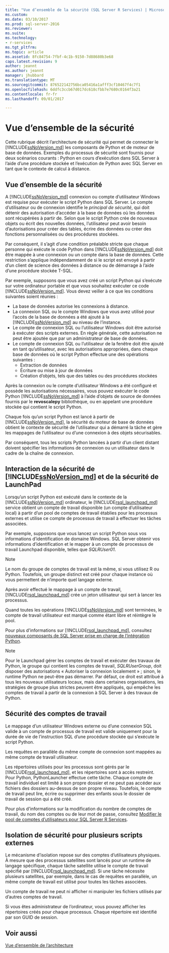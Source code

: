 ```yaml
---
title: "Vue d’ensemble de la sécurité (SQL Server R Services) | Microsoft Docs"
ms.custom: 
ms.date: 03/10/2017
ms.prod: sql-server-2016
ms.reviewer: 
ms.suite: 
ms.technology:
- r-services
ms.tgt_pltfrm: 
ms.topic: article
ms.assetid: 8fc84754-7fbf-4c1b-9150-7d88680b3e68
caps.latest.revision: 9
author: jeannt
ms.author: jeannt
manager: jhubbard
ms.translationtype: MT
ms.sourcegitcommit: 876522142756bca05416a1afff3cf10467f4c7f1
ms.openlocfilehash: 6ddfc3ccb67d017dc618cfbb7e7680c0164f3a21
ms.contentlocale: fr-fr
ms.lasthandoff: 09/01/2017

---
```

# <a name="security-overview"></a>Vue d’ensemble de la sécurité

Cette rubrique décrit l’architecture de sécurité qui permet de connecter le [!INCLUDE[ssNoVersion_md](../../includes/ssnoversion-md.md)] les composants de Python et de moteur de base de données. Exemples du processus de sécurité sont fournis pour deux scénarios courants : Python en cours d’exécution dans SQL Server à l’aide d’une procédure stockée et l’exécution de Python avec SQL Server en tant que le contexte de calcul à distance.

## <a name="security-overview"></a>Vue d’ensemble de la sécurité

A [!INCLUDE[ssNoVersion_md](../../includes/ssnoversion-md.md)] connexion ou compte d’utilisateur Windows est requise pour exécuter le script Python dans SQL Server. Le compte d’utilisateur ou de connexion identifie le *principal de sécurité*, qui doit détenir des autorisation d’accéder à la base de données où les données sont récupérées à partir de. Selon que le script Python crée de nouveaux objets ou écrit des nouvelles données, l’utilisateur peut avoir besoin d’autorisations pour créer des tables, écrire des données ou créer des fonctions personnalisées ou des procédures stockées.

Par conséquent, il s’agit d’une condition préalable stricte que chaque personne qui exécute le code Python dans [!INCLUDE[ssNoVersion_md](../../includes/ssnoversion-md.md)] doit être mappée à une connexion ou un compte dans la base de données. Cette restriction s’applique indépendamment de si le script est envoyé à partir d’un client de science des données à distance ou de démarrage à l’aide d’une procédure stockée T-SQL.

Par exemple, supposons que vous avez créé un script Python qui s’exécute sur votre ordinateur portable et que vous souhaitez exécuter ce code [!INCLUDE[ssNoVersion_md](../../includes/ssnoversion-md.md)]. Vous devez veiller à ce que les conditions suivantes soient réunies :

+ La base de données autorise les connexions à distance.
+ La connexion SQL ou le compte Windows que vous avez utilisé pour l’accès de la base de données a été ajouté à la [!INCLUDE[ssNoVersion_md](../../includes/ssnoversion-md.md)] au niveau de l’instance.
+ Le compte de connexion SQL ou l’utilisateur Windows doit être autorisé à exécuter des scripts externes. En règle générale, cette autorisation ne peut être ajoutée que par un administrateur de base de données.
+ Le compte de connexion SQL ou l’utilisateur de la fenêtre doit être ajouté en tant qu’utilisateur, avec les autorisations appropriées, dans chaque base de données où le script Python effectue une des opérations suivantes :
    + Extraction de données
    + Écriture ou mise à jour de données
    + Création d’objets, tels que des tables ou des procédures stockées

Après la connexion ou le compte d’utilisateur Windows a été configuré et possède les autorisations nécessaires, vous pouvez exécuter le code Python [!INCLUDE[ssNoVersion_md](../../includes/ssnoversion-md.md)] à l’aide d’objets de source de données fournis par le **revoscalepy** bibliothèque, ou en appelant une procédure stockée qui contient le script Python.

Chaque fois qu’un script Python est lancé à partir de [!INCLUDE[ssNoVersion_md](../../includes/ssnoversion-md.md)], la sécurité du moteur de base de données obtient le contexte de sécurité de l’utilisateur qui a démarré la tâche et gère les mappages de l’utilisateur ou d’une connexion à des objets sécurisables.

Par conséquent, tous les scripts Python lancées à partir d’un client distant doivent spécifier les informations de connexion ou un utilisateur dans le cadre de la chaîne de connexion.


## <a name="interaction-of-includessnoversionmdincludesssnoversion-mdmd-security-and-launchpad-security"></a>Interaction de la sécurité de [!INCLUDE[ssNoVersion_md](../../includes/ssnoversion-md.md)] et de la sécurité de LaunchPad

Lorsqu’un script Python est exécuté dans le contexte de la [!INCLUDE[ssNoVersion_md](../../includes/ssnoversion-md.md)] ordinateur, le [!INCLUDE[rsql_launchpad_md](../../includes/rsql-launchpad-md.md)] service obtient un compte de travail disponible (un compte d’utilisateur local) à partir d’un pool de comptes de travail établies pour les processus externes et utilise ce compte de processus de travail à effectuer les tâches associées.

Par exemple, supposons que vous lancez un script Python sous vos informations d’identification de domaine Windows. SQL Server obtenir vos informations d’identification et le mapper à un compte de processus de travail Launchpad disponible, telles que *SQLRUser01*.

> [!NOTE]
> Le nom du groupe de comptes de travail est la même, si vous utilisez R ou Python. Toutefois, un groupe distinct est créé pour chaque instance où vous permettent de n’importe quel langage externe.

Après avoir effectué le mappage à un compte de travail, [!INCLUDE[rsql_launchpad_md](../../includes/rsql-launchpad-md.md)] crée un jeton utilisateur qui sert à lancer les processus. 

Quand toutes les opérations [!INCLUDE[ssNoVersion_md](../../includes/ssnoversion-md.md)] sont terminées, le compte de travail utilisateur est marqué comme étant libre et réintègre le pool.

Pour plus d’informations sur [!INCLUDE[rsql_launchpad_md](../../includes/rsql-launchpad-md.md)], consultez [nouveaux composants de SQL Server prise en charge de l’intégration Python](../../advanced-analytics/python/new-components-in-sql-server-to-support-python-integration.md).

> [!NOTE]
> Pour le Launchpad gérer les comptes de travail et exécuter des travaux de Python, le groupe qui contient les comptes de travail, *SQLRUserGroup*, doit disposer des autorisations « Autoriser la connexion localement » ; sinon, le runtime Python ne peut-être pas démarrer. Par défaut, ce droit est attribué à tous les nouveaux utilisateurs locaux, mais dans certaines organisations, les stratégies de groupe plus strictes peuvent être appliqués, qui empêche les comptes de travail à partir de la connexion à SQL Server à des travaux de Python.

## <a name="security-of-worker-accounts"></a>Sécurité des comptes de travail

Le mappage d’un utilisateur Windows externe ou d’une connexion SQL valide à un compte de processus de travail est valide uniquement pour la durée de vie de l’instruction SQL d’une procédure stockée qui s’exécute le script Python.

Les requêtes en parallèle du même compte de connexion sont mappées au même compte de travail utilisateur.

Les répertoires utilisés pour les processus sont gérés par le [!INCLUDE[rsql_launchpad_md](../../includes/rsql-launchpad-md.md)], et les répertoires sont à accès restreint. Pour Python, PythonLauncher effectue cette tâche. Chaque compte de travail individuel est limité à son propre dossier et ne peut pas accéder aux fichiers des dossiers au-dessus de son propre niveau. Toutefois, le compte de travail peut lire, écrire ou supprimer des enfants sous le dossier de travail de session qui a été créé.

Pour plus d’informations sur la modification du nombre de comptes de travail, du nom des comptes ou de leur mot de passe, consultez [Modifier le pool de comptes d’utilisateurs pour SQL Server R Services](../../advanced-analytics/r/modify-the-user-account-pool-for-sql-server-r-services.md).


## <a name="security-isolation-for-multiple-external-scripts"></a>Isolation de sécurité pour plusieurs scripts externes

Le mécanisme d’isolation repose sur des comptes d’utilisateurs physiques. À mesure que des processus satellites sont lancés pour un runtime de langage spécifique, chaque tâche satellite utilise le compte de travail spécifié par [!INCLUDE[rsql_launchpad_md](../../includes/rsql-launchpad-md.md)]. Si une tâche nécessite plusieurs satellites, par exemple, dans le cas de requêtes en parallèle, un même compte de travail est utilisé pour toutes les tâches associées.

Un compte de travail ne peut ni afficher ni manipuler les fichiers utilisés par d’autres comptes de travail.

Si vous êtes administrateur de l’ordinateur, vous pouvez afficher les répertoires créés pour chaque processus. Chaque répertoire est identifié par son GUID de session.

## <a name="see-also"></a>Voir aussi

[Vue d’ensemble de l’architecture](../../advanced-analytics/python/architecture-overview-sql-server-python.md)

